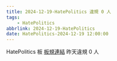 ```yaml
---
title: 2024-12-19-HatePolitics 違規 0 人
tags:
    - HatePolitics
abbrlink: 2024-12-19-HatePolitics
date: HatePolitics-2024-12-19 12:00:00
---
```

HatePolitics 板 [板規連結](https://www.ptt.cc/bbs/HatePolitics/M.1617115262.A.D60.html)
昨天違規 0 人
